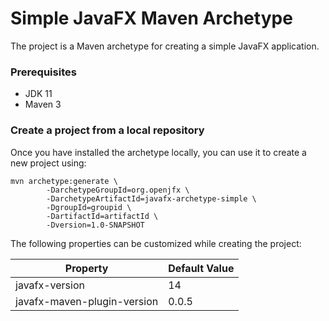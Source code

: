 # Simple JavaFX Maven Archetype

The project is a Maven archetype for creating a simple JavaFX application.

### Prerequisites

* JDK 11
* Maven 3

### Create a project from a local repository

Once you have installed the archetype locally, you can use it to create a new project using:

```
mvn archetype:generate \
        -DarchetypeGroupId=org.openjfx \
        -DarchetypeArtifactId=javafx-archetype-simple \
        -DgroupId=groupid \
        -DartifactId=artifactId \
        -Dversion=1.0-SNAPSHOT
```

The following properties can be customized while creating the project:

| Property                    | Default Value |
| --------------------------- | ------------- |
| javafx-version              | 14            |
| javafx-maven-plugin-version | 0.0.5         |
